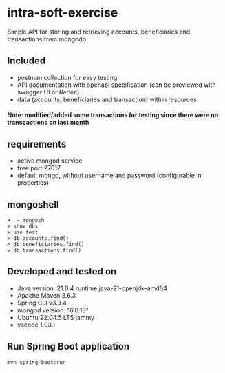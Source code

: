 # intra-soft-exercise

Simple API for storing and retrieving accounts, beneficiaries and transactions from mongodb

## Included
- postman collection for easy testing
- API documentation with openapi specification (can be previewed with swagger UI or Redoc)
- data (accounts, beneficiaries and transaction) within resources 

#### Note:  modified/added some transactions for testing since there were no transcactions on last month

## requirements
- active mongod service 
- free port 27017
- default mongo, without username and password (configurable in properties)

## mongoshell
```
➜  ~ mongosh 
> show dbs
> use test
> db.accounts.find()
> db.beneficiaries.find()
> db.transactions.find()
```
## Developed and tested on

- Java version: 21.0.4  runtime:java-21-openjdk-amd64
- Apache Maven 3.6.3
- Spring CLI v3.3.4
- mongod version: "6.0.18"
- Ubuntu 22.04.5 LTS jammy
- vscode 1.93.1

## Run Spring Boot application
```
mvn spring-boot:run
```
